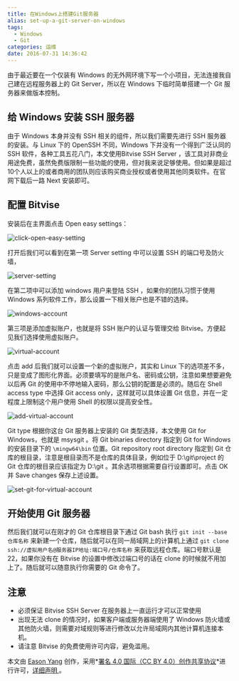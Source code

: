```yaml
---
title: 在Windows上搭建Git服务器
alias: set-up-a-git-server-on-windows
tags:
  - Windows
  - Git
categories: 运维
date: 2016-07-31 14:36:42
---
```


由于最近要在一个仅装有 Windows 的无外网环境下写一个小项目，无法连接我自己建在远程服务器上的 Git Server，所以在 Windows 下临时简单搭建一个 Git 服务器来做版本控制。

## 给 Windows 安装 SSH 服务器

由于 Windows 本身并没有 SSH 相关的组件，所以我们需要先进行 SSH 服务器的安装。与 Linux 下的 OpenSSH 不同，Windows 下并没有一个得到广泛认同的 SSH 软件，各种工具五花八门，本文使用Bitvise SSH Server ，该工具对非商业用途免费，虽然免费版限制一些功能的使用，但对我来说足够使用。但如果是超过10个人以上的或者商用的团队则应该购买商业授权或者使用其他同类软件。在官网下载后一路 Next 安装即可。<!--more-->

## 配置 Bitvise 

安装后在主界面点击 Open easy settings：

![click-open-easy-setting](https://gmiimg.com/0f71fe55a45215eeb2fa2b07aee13804.png)

打开后我们可以看到在第一项 Server setting 中可以设置 SSH 的端口号及防火墙，

![server-setting](https://gmiimg.com/3d248e62da17a66fd317c8a9f1901b08.png)

在第二项中可以添加 windows 用户来登陆 SSH ，如果你的团队习惯于使用 Windows 系列软件工作，那么设置一下相关账户也是不错的选择。

![windows-account](https://gmiimg.com/77d928199651937280a6666f1812b087.png)

第三项是添加虚拟账户，也就是将 SSH 账户的认证与管理交给 Bitvise。方便起见我们选择使用虚拟账户。

![virtual-account](https://gmiimg.com/6a3f0c832d6e038c09490cf43089945c.png)

点击 add 后我们就可以设置一个新的虚拟账户，其实和 Linux 下的选项差不多，只是变成了图形化界面。必须要填写的是账户名、密码或公钥，注意如果想要避免以后再 Git 的使用中不停地输入密码，那么公钥的配置是必须的。随后在 Shell access type 中选择 Git access only，这样就可以具体设置 Git 信息，并在一定程度上限制这个用户使用 Shell 的权限以提高安全性。

![add-virtual-account](https://gmiimg.com/c0511fbe45ca6ed86d2c154acd5c7e1d.png)

Git type 根据你这台 Git 服务器上安装的 Git 类型选择，本文使用 Git for Windows，也就是 msysgit 。将 Git binaries directory 指定到 Git for Windows 的安装目录下的 `\mingw64\bin` 位置。Git repository root directory 指定到 Git 仓库的根目录，注意是根目录而不是仓库的具体目录，例如位于 D:\git\project 的 Git 仓库的根目录应该指定为 D:\git 。其余选项根据需要自行设置即可。点击 OK 并 Save changes 保存上述设置。

![set-git-for-virtual-account](https://gmiimg.com/0e8f417759f0759a6d231b3537399c74.png)

## 开始使用 Git 服务器

然后我们就可以在刚才的 Git 仓库根目录下通过 Git bash 执行 `git init --base 仓库名称` 来新建一个仓库，随后就可以在同一局域网上的计算机上通过 `git clone ssh://虚拟用户名@服务器IP地址:端口号/仓库名称` 来获取远程仓库。端口号默认是22，如果你没有在 Bitvise 的设置中修改过端口号的话在 clone 的时候就不用加上了。随后就可以随意执行你需要的 Git 命令了。

## 注意

* 必须保证 Bitvise SSH Server 在服务器上一直运行才可以正常使用
* 出现无法 clone 的情况时，如果客户端或服务器端使用了 Windows 防火墙或其他防火墙，则需要对域规则等进行修改以允许局域网内其他计算机连接本机。
* 请注意 Bitvise 的免费使用许可内容，避免滥用。


本文由 [Eason Yang](https://easonyang.com) 创作，采用*[署名 4.0 国际（CC BY 4.0）创作共享协议](http://creativecommons.org/licenses/by/4.0/deed.zh)*进行许可，[详细声明 ](https://easonyang.com/about/)。